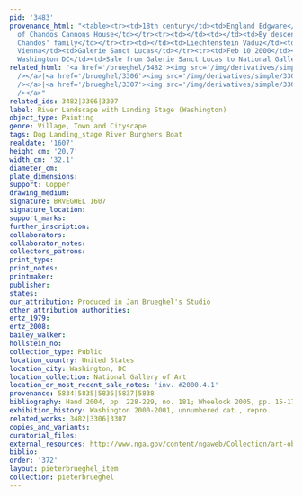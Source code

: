 ```yaml
---
pid: '3483'
provenance_html: "<table><tr><td>18th century</td><td>England Edgware</td><td>Duke
  of Chandos Cannons House</td></tr><tr><td></td><td></td><td>By descent in Duke of
  Chandos' family</td></tr><tr><td></td><td>Liechtenstein Vaduz</td><td>Galerie Nissi</td></tr><tr><td>2000</td><td>Austria
  Vienna</td><td>Galerie Sanct Lucas</td></tr><tr><td>Feb 10 2000</td><td>United States
  Washington DC</td><td>Sale from Galerie Sanct Lucas to National Gallery of Art</td></tr></table>"
related_html: "<a href='/brueghel/3482'><img src='/img/derivatives/simple/3482/thumbnail.jpg'
  /></a>|<a href='/brueghel/3306'><img src='/img/derivatives/simple/3306/thumbnail.jpg'
  /></a>|<a href='/brueghel/3307'><img src='/img/derivatives/simple/3307/thumbnail.jpg'
  /></a>"
related_ids: 3482|3306|3307
label: River Landscape with Landing Stage (Washington)
object_type: Painting
genre: Village, Town and Cityscape
tags: Dog Landing_stage River Burghers Boat
realdate: '1607'
height_cm: '20.7'
width_cm: '32.1'
diameter_cm:
plate_dimensions:
support: Copper
drawing_medium:
signature: BRVEGHEL 1607
signature_location:
support_marks:
further_inscription:
collaborators:
collaborator_notes:
collectors_patrons:
print_type:
print_notes:
printmaker:
publisher:
states:
our_attribution: Produced in Jan Brueghel's Studio
other_attribution_authorities:
ertz_1979:
ertz_2008:
bailey_walker:
hollstein_no:
collection_type: Public
location_country: United States
location_city: Washington, DC
location_collection: National Gallery of Art
location_or_most_recent_sale_notes: 'inv. #2000.4.1'
provenance: 5834|5835|5836|5837|5838
bibliography: Hand 2004, pp. 228-229, no. 181; Wheelock 2005, pp. 15-17
exhibition_history: Washington 2000-2001, unnumbered cat., repro.
related_works: 3482|3306|3307
copies_and_variants:
curatorial_files:
external_resources: http://www.nga.gov/content/ngaweb/Collection/art-object-page.111124.html
biblio:
order: '372'
layout: pieterbrueghel_item
collection: pieterbrueghel
---
```

